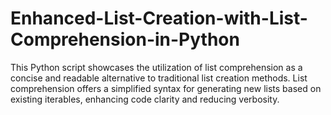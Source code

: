 # Enhanced-List-Creation-with-List-Comprehension-in-Python
This Python script showcases the utilization of list comprehension as a concise and readable alternative to traditional list creation methods. List comprehension offers a simplified syntax for generating new lists based on existing iterables, enhancing code clarity and reducing verbosity.
